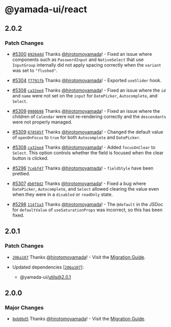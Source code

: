 # @yamada-ui/react

## 2.0.2

### Patch Changes

- [#5300](https://github.com/yamada-ui/yamada-ui/pull/5300) [`89264dd`](https://github.com/yamada-ui/yamada-ui/commit/89264dd68508aeb21cbcc39f404444b3ad627761) Thanks [@hirotomoyamada](https://github.com/hirotomoyamada)! - Fixed an issue where components such as `PasswordInput` and `NativeSelect` that use `InputGroup` internally did not apply spacing correctly when the `variant` was set to `"flushed"`.

- [#5304](https://github.com/yamada-ui/yamada-ui/pull/5304) [`f7791fb`](https://github.com/yamada-ui/yamada-ui/commit/f7791fb9023f32c45dd8b0fc6bf3b8d21a6ca298) Thanks [@hirotomoyamada](https://github.com/hirotomoyamada)! - Exported `useSlider` hook.

- [#5308](https://github.com/yamada-ui/yamada-ui/pull/5308) [`ca32ee4`](https://github.com/yamada-ui/yamada-ui/commit/ca32ee46ecca6e6b73eb68a1ad9f10e5de9a53c0) Thanks [@hirotomoyamada](https://github.com/hirotomoyamada)! - Fixed an issue where the `id` and `name` were not set on the `input` for `DatePicker`, `Autocomplete`, and `Select`.

- [#5309](https://github.com/yamada-ui/yamada-ui/pull/5309) [`0980b98`](https://github.com/yamada-ui/yamada-ui/commit/0980b98bed7f04cfe7bbb2793124d7b59481907e) Thanks [@hirotomoyamada](https://github.com/hirotomoyamada)! - Fixed an issue where the children of `Calendar` were not re-rendering correctly and the `descendants` were not properly managed.

- [#5309](https://github.com/yamada-ui/yamada-ui/pull/5309) [`878585f`](https://github.com/yamada-ui/yamada-ui/commit/878585f2ee656a16fe10b510c0a46ce491d9da24) Thanks [@hirotomoyamada](https://github.com/hirotomoyamada)! - Changed the default value of `openOnFocus` to `true` for both `Autocomplete` and `DatePicker`.

- [#5308](https://github.com/yamada-ui/yamada-ui/pull/5308) [`ca32ee4`](https://github.com/yamada-ui/yamada-ui/commit/ca32ee46ecca6e6b73eb68a1ad9f10e5de9a53c0) Thanks [@hirotomoyamada](https://github.com/hirotomoyamada)! - Added `focusOnClear` to `Select`. This option controls whether the field is focused when the clear button is clicked.

- [#5296](https://github.com/yamada-ui/yamada-ui/pull/5296) [`7cebf47`](https://github.com/yamada-ui/yamada-ui/commit/7cebf47e82412d721d7a1a60304b940f498986dd) Thanks [@hirotomoyamada](https://github.com/hirotomoyamada)! - `fieldStyle` have been prettied.

- [#5307](https://github.com/yamada-ui/yamada-ui/pull/5307) [`db0f8d2`](https://github.com/yamada-ui/yamada-ui/commit/db0f8d2ef97a7a22de4aee3b6933a6a188157daf) Thanks [@hirotomoyamada](https://github.com/hirotomoyamada)! - Fixed a bug where `DatePicker`, `Autocomplete`, and `Select` allowed clearing the value even when they were in a `disabled` or `readOnly` state.

- [#5298](https://github.com/yamada-ui/yamada-ui/pull/5298) [`11471a3`](https://github.com/yamada-ui/yamada-ui/commit/11471a3fabd944223816193a57f54cc14e9c0417) Thanks [@hirotomoyamada](https://github.com/hirotomoyamada)! - The `@default` in the JSDoc for `defaultValue` of `useSaturationProps` was incorrect, so this has been fixed.

## 2.0.1

### Patch Changes

- [`206a107`](https://github.com/yamada-ui/yamada-ui/commit/206a1076dae41d537ca305c71b9ca337a1394696) Thanks [@hirotomoyamada](https://github.com/hirotomoyamada)! - Visit the [Migration Guide](https://yamada-ui.com/docs/get-started/migration).

- Updated dependencies [[`206a107`](https://github.com/yamada-ui/yamada-ui/commit/206a1076dae41d537ca305c71b9ca337a1394696)]:
  - @yamada-ui/utils@2.0.1

## 2.0.0

### Major Changes

- [`8eb0bd5`](https://github.com/yamada-ui/yamada-ui/commit/8eb0bd5a3474c75a98f1823d8551c39df095302d) Thanks [@hirotomoyamada](https://github.com/hirotomoyamada)! - Visit the [Migration Guide](https://yamada-ui.com/docs/get-started/migration).
